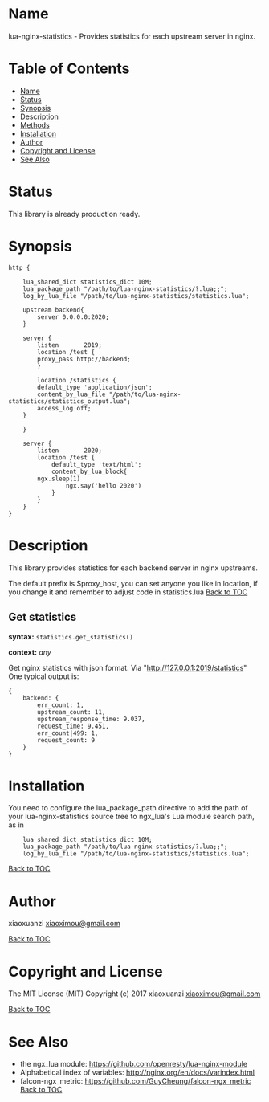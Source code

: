 Name
====

lua-nginx-statistics - Provides statistics for each upstream server in nginx.

Table of Contents
=================

* [Name](#name)
* [Status](#status)
* [Synopsis](#synopsis)
* [Description](#description)
* [Methods](#methods)
* [Installation](#installation)
* [Author](#author)
* [Copyright and License](#copyright-and-license)
* [See Also](#see-also)

Status
======

This library  is already production ready.

Synopsis
========

```nginx
http {

    lua_shared_dict statistics_dict 10M;
    lua_package_path "/path/to/lua-nginx-statistics/?.lua;;";
    log_by_lua_file "/path/to/lua-nginx-statistics/statistics.lua";

    upstream backend{
        server 0.0.0.0:2020;
    }

    server {
        listen       2019;
        location /test {
	    proxy_pass http://backend;
        }

        location /statistics {
	    default_type 'application/json';
	    content_by_lua_file "/path/to/lua-nginx-statistics/statistics_output.lua";
	    access_log off;
	}

    }

    server {
        listen       2020;
        location /test {
            default_type 'text/html';
            content_by_lua_block{
		ngx.sleep(1)
                ngx.say('hello 2020')
            }
        }
    }
}

```

Description
===========

This library provides statistics for each backend server in nginx upstreams.

The default prefix is $proxy_host, you can set anyone you like in location,
if you change it and remember to adjust code in statistics.lua
[Back to TOC](#table-of-contents)

Get statistics
-------------
**syntax:** `statistics.get_statistics()`

**context:** *any*

Get nginx statistics with json format.
Via "http://127.0.0.1:2019/statistics"
One typical output is:
```
{
	backend: {
		err_count: 1,
		upstream_count: 11,
		upstream_response_time: 9.037,
		request_time: 9.451,
		err_count|499: 1,
		request_count: 9
	}
}

```

Installation
============
You need to configure the lua_package_path directive to add the path of your lua-nginx-statistics source tree to ngx_lua's Lua module search path, as in 
```
    lua_shared_dict statistics_dict 10M;
    lua_package_path "/path/to/lua-nginx-statistics/?.lua;;";
    log_by_lua_file "/path/to/lua-nginx-statistics/statistics.lua";
```

[Back to TOC](#table-of-contents)

Author
======

xiaoxuanzi xiaoximou@gmail.com

[Back to TOC](#table-of-contents)

Copyright and License
=====================
The MIT License (MIT)
Copyright (c) 2017 xiaoxuanzi xiaoximou@gmail.com

[Back to TOC](#table-of-contents)

See Also
========
* the ngx_lua module: https://github.com/openresty/lua-nginx-module
* Alphabetical index of variables: http://nginx.org/en/docs/varindex.html
* falcon-ngx_metric: https://github.com/GuyCheung/falcon-ngx_metric
[Back to TOC](#table-of-contents)

